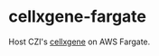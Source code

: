# cellxgene-fargate
Host CZI's [cellxgene](https://chanzuckerberg.github.io/cellxgene/) on AWS Fargate.
